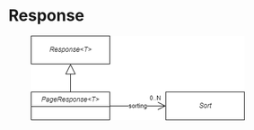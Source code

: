 # Response

<figure><img src="../.gitbook/assets/model_sort_response.drawio.png" alt=""><figcaption></figcaption></figure>
